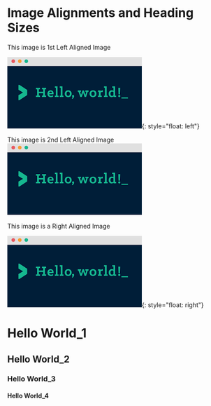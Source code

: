 # Image Alignments and Heading Sizes

This image is 1st Left Aligned Image

![](/images/media/image1.png){: style="float: left"}


<p>
This image is 2nd Left Aligned Image
<img src="/images/media/image1.png" float="left">
</p>


<!--- This image is a Center Aligned Image

![](/images/media/image1.png){: style="float: center"} -->





This image is a Right Aligned Image

![](/images/media/image1.png){: style="float: right"}




# Hello World\_1

## Hello World\_2

### Hello World\_3

#### Hello World\_4
